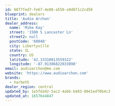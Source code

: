 ```yaml
---
id: 6077fed7-fe67-4e88-a550-a9d6f1c2cd56
blueprint: dealers
title: 'Audio Archon'
dealer_address:
  name: 'Mike Kay'
  street: '1500 S Lancaster Ln'
  street2: null
  postCode: '60048'
  city: Libertyville
  state: IL
  country: US
  latitude: '42.33310813559322'
  longitude: '-87.91386822033898'
email: audioarchon@me.com
website: 'https://www.audioarchon.com'
brands:
  - harbeth
dealer_region: central
updated_by: 1e5fda92-5ac2-4abb-b403-8041edf0b4c3
updated_at: 1657644847
---
```

